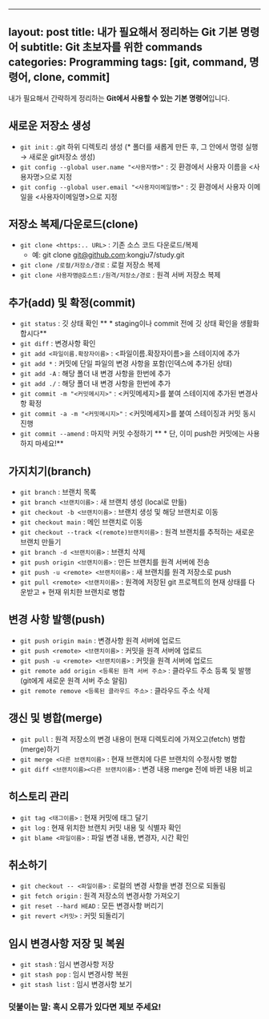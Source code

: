 
---
layout: post
title: 내가 필요해서 정리하는 Git 기본 명령어
subtitle: Git 초보자를 위한 commands
categories: Programming
tags: [git, command, 명령어, clone, commit]
---

내가 필요해서 간략하게 정리하는 **Git에서 사용할 수 있는 기본 명령어**입니다.


## 새로운 저장소 생성

- `git init` : .git 하위 디렉토리 생성
(* 폴더를 새롭게 만든 후, 그 안에서 명령 실행 → 새로운 git저장소 생성)
- `git config --global user.name "<사용자명>"` : 깃 환경에서 사용자 이름을 <사용자명>으로 지정 
- `git config --global user.email "<사용자이메일명>"` : 깃 환경에서 사용자 이메일을 <사용자이메일명>으로 지정 


## 저장소 복제/다운로드(clone)

- `git clone <https:.. URL>` : 기존 소스 코드 다운로드/복제
  - 예: git clone git@github.com:kongju7/study.git  
- `git clone /로컬/저장소/경로` : 로컬 저장소 복제
- `git clone 사용자명@호스트:/원격/저장소/경로` : 원격 서버 저장소 복제


## 추가(add) 및 확정(commit)

- `git status` : 깃 상태 확인
  ** * staging이나 commit 전에 깃 상태 확인을 생활화합시다**
- `git diff` : 변경사항 확인 
- `git add <파일이름.확장자이름>` : <파일이름.확장자이름>을 스테이지에 추가 
- `git add *` :	커밋에 단일 파일의 변경 사항을 포함(인덱스에 추가된 상태)
- `git add -A` : 해당 폴더 내 변경 사항을 한번에 추가 
- `git add ./` : 해당 폴더 내 변경 사항을 한번에 추가 
- `git commit -m "<커밋메시지>"` : <커밋메세지>를 붙여 스테이지에 추가된 변경사항 확정 
- `git commit -a -m "<커밋메시지>"` : <커밋메세지>를 붙여 스테이징과 커밋 동시 진행 
- `git commit --amend` : 마지막 커밋 수정하기 
  ** * 단, 이미 push한 커밋에는 사용하지 마세요!** 


## 가지치기(branch)

- `git branch` : 브랜치 목록
- `git branch <브랜치이름>` : 새 브랜치 생성 (local로 만듦)
- `git checkout -b <브랜치이름>` : 브랜치 생성 및 해당 브랜치로 이동
- `git checkout main` :	메인 브랜치로 이동 
- `git checkout --track <(remote)브랜치이름>` : 원격 브랜치를 추적하는 새로운 브랜치 만들기
- `git branch -d <브랜치이름>` : 브랜치 삭제
- `git push origin <브랜치이름>` : 만든 브랜치를 원격 서버에 전송
- `git push -u <remote> <브랜치이름>` :	새 브랜치를 원격 저장소로 push
- `git pull <remote> <브랜치이름>` :	원격에 저장된 git 프로젝트의 현재 상태를 다운받고 + 현재 위치한 브랜치로 병합


## 변경 사항 발행(push)

- `git push origin main` :	변경사항 원격 서버에 업로드
- `git push <remote> <브랜치이름>` :	커밋을 원격 서버에 업로드
- `git push -u <remote> <브랜치이름>` :	커밋을 원격 서버에 업로드
- `git remote add origin <등록된 원격 서버 주소>` :	클라우드 주소 등록 및 발행(git에게 새로운 원격 서버 주소 알림)
- `git remote remove <등록된 클라우드 주소>` :	클라우드 주소 삭제


## 갱신 및 병합(merge)

- `git pull` :	원격 저장소의 변경 내용이 현재 디렉토리에 가져오고(fetch) 병합(merge)하기 
- `git merge <다른 브랜치이름>` :	현재 브랜치에 다른 브랜치의 수정사항 병합
- `git diff <브랜치이름><다른 브랜치이름>` : 변경 내용 merge 전에 바뀐 내용 비교


## 히스토리 관리 

- `git tag <태그이름>` : 현재 커밋에 태그 달기 
- `git log` : 현재 위치한 브랜치 커밋 내용 및 식별자 확인  
- `git blame <파일이름>` : 파일 변경 내용, 변경자, 시간 확인 


## 취소하기 

- `git checkout -- <파일이름>` : 로컬의 변경 사항을 변경 전으로 되돌림
- `git fetch origin` : 원격 저장소의 변경사항 가져오기
- `git reset --hard HEAD` : 모든 변경사항 버리기 
- `git revert <커밋>` : 커밋 되돌리기 


## 임시 변경사항 저장 및 복원 

- `git stash` : 임시 변경사항 저장
- `git stash pop` : 임시 변경사항 복원 
- `git stash list` : 임시 변경사항 보기 




### 덧붙이는 말: 혹시 오류가 있다면 제보 주세요!
  
